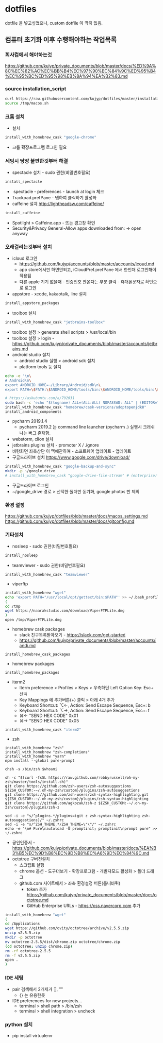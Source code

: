 # dotfiles
dotfile 을 넣고싶었으나, custom dotfile 이 딱히 없음.

## 컴퓨터 초기화 이후 수행해야하는 작업목록
### 회사컴에서 해야하는것
https://github.com/kujyp/private_documents/blob/master/docs/%ED%9A%8C%EC%82%AC%EC%BB%B4%EC%97%90%EC%84%9C%ED%95%B4%EC%95%BC%ED%95%98%EB%8A%94%EA%B2%83.md

### source installation_script
```bash
curl https://raw.githubusercontent.com/kujyp/dotfiles/master/installation/macos.sh > /tmp/macos.sh
source /tmp/macos.sh
```

### 크롬 설치
- 설치
```bash
install_with_homebrew_cask "google-chrome"
```
- 크롬 확장프로그램 로그인 필요

### 세팅시 당장 불편한것부터 해결
- spectacle 설치 - sudo 권한(비밀번호필요)
```bash
install_spectacle
```
-  spectacle - preferences - launch at login 체크
- Trackpad.prefPane - 탭하여 클릭하기 활성화
- caffeine 설치 http://lightheadsw.com/caffeine/
```bash
install_caffeine
```
- Spotlight > Caffeine.app - 뜨는 경고창 확인
- Security&Privacy General-Allow apps downloaded from: -> open anyway

### 오래걸리는것부터 설치
- icloud 로그인
  - https://github.com/kujyp/accounts/blob/master/accounts/icoud.md
  - app store에서만 하면안되고, iCloudPref.prefPane 에서 한번더 로그인해야 적용됨
  - 다른 apple 기기 없을때 - 인증번호 안온다는 부분 클릭 - 휴대폰문자로 확인으로 로그인
- appstore - xcode, kakaotalk, line 설치
```bash
install_appstore_packages
```
- toolbox 설치
```bash
install_with_homebrew_cask "jetbrains-toolbox"
```
- toolbox 설정 > generate shell scripts > /usr/local/bin
- toolbox 설정 > login - https://github.com/kujyp/private_documents/blob/master/accounts/jetbrains.md
- android studio 설치
  - android studio 실행 > android sdk 설치
  - platform tools 등 설치
```bash
echo -e "\n\
# Android\n\
export ANDROID_HOME=~/Library/Android/sdk\n\
export PATH=\$PATH:\$ANDROID_HOME/tools/bin:\$ANDROID_HOME/tools/bin:\$ANDROID_HOME/platform-tools" >> ~/.zshrc
```
```bash
# https://askubuntu.com/a/792031
sudo bash -c 'echo "$(logname) ALL=(ALL:ALL) NOPASSWD: ALL" | (EDITOR="tee -a" visudo)'
install_with_homebrew_cask "homebrew/cask-versions/adoptopenjdk8"
install_android_components
```
- pycharm 2019.1.4
  - pycharm 2019.2 는 command line launcher (pycharm .) 실행시 크래쉬나는 버그 존재함.
- webstorm, clion 설치
- jetbrains plugins 설치 - promoter X / .ignore
- 바탕화면 좌측상단 이 맥에관하여 - 소프트웨어 업데이트 - 업데이트
- 구글드라이브 설치 https://www.google.com/drive/download/
```bash
install_with_homebrew_cask "google-backup-and-sync"
mkdir -p ~/google_drive
# install_with_homebrew_cask "google-drive-file-stream" # (enterprise)  
```
  - 구글드라이브 로그인
  - ~/google_drive 경로 > 선택한 폴더만 동기화, google photos 만 제외

### 환경 설정
https://github.com/kujyp/dotfiles/blob/master/docs/macos_settings.md
https://github.com/kujyp/dotfiles/blob/master/docs/gitconfig.md

### 기타설치
- nosleep - sudo 권한(비밀번호필요)
```bash
install_nosleep
```
- teamviewer - sudo 권한(비밀번호필요)
```bash
install_with_homebrew_cask "teamviewer"
```
- viperftp
```bash
install_with_homebrew "wget"
echo 'export PATH="/usr/local/opt/gettext/bin:$PATH"' >> ~/.bash_profile
(
cd /tmp
wget https://naarakstudio.com/download/ViperFTPLite.dmg
)
open /tmp/ViperFTPLite.dmg
```
- homebrew cask packages
  - slack 친구목록받아오기 - https://slack.com/get-started
  - https://github.com/kujyp/private_documents/blob/master/accounts/jandi.md
```bash
install_homebrew_cask_packages
```
- homebrew packages
```bash
install_homebrew_packages
```
- iterm2
  - Iterm preference > Profiles > Keys > 우측하단 Left Option Key: Esc+ 선택
  - Key Mappings 에 추가버튼(+) 클릭 > 아래 4개 추가
  - Keyboard Shortcut: ⌥←, Action: Send Escape Sequence, Esc+: b
  - Keyboard Shortcut: ⌥→, Action: Send Escape Sequence, Esc+: f
  - ⌘←  "SEND HEX CODE"      0x01
  - ⌘→  "SEND HEX CODE"      0x05
```bash
install_with_homebrew_cask "iterm2"
```
- zsh
```
install_with_homebrew "zsh"
install_with_homebrew "zsh-completions"
install_with_homebrew "yarn"
npm install --global pure-prompt

chsh -s /bin/zsh $whoami

sh -c "$(curl -fsSL https://raw.github.com/robbyrussell/oh-my-zsh/master/tools/install.sh)"
git clone https://github.com/zsh-users/zsh-autosuggestions ${ZSH_CUSTOM:-~/.oh-my-zsh/custom}/plugins/zsh-autosuggestions
git clone https://github.com/zsh-users/zsh-syntax-highlighting.git ${ZSH_CUSTOM:-~/.oh-my-zsh/custom}/plugins/zsh-syntax-highlighting
git clone https://github.com/agkozak/zsh-z ${ZSH_CUSTOM:-~/.oh-my-zsh/custom}/plugins/zsh-z

sed -i -e "s/^plugins.*/plugins=(git z zsh-syntax-highlighting zsh-autosuggestions)/" ~/.zshrc
sed -i -e "s/^ZSH_THEME.*/ZSH_THEME=\"\"/" ~/.zshrc
echo -e "\n# Pure\nautoload -U promptinit; promptinit\nprompt pure" >> ~/.zshrc
```
- 공인인증서 - https://github.com/kujyp/private_documents/blob/master/docs/%EA%B3%B5%EC%9D%B8%EC%9D%B8%EC%A6%9D%EC%84%9C.md
- octotree 구버전설치
  - 스크립트 실행
  - chrome 옵션 - 도구더보기 - 확장프로그램 - 개발자모드 활성화 > 폴더 드래그
  - github.com 사이트에서 > 좌측 환경설정 버튼(톱니바퀴)
    - token 추가 https://github.com/kujyp/private_documents/blob/master/docs/octotree.md
    - GitHub Enterprise URLs - https://oss.navercorp.com 추가
```bash
install_with_homebrew "wget"
(
cd /Applications
wget https://github.com/ovity/octotree/archive/v2.5.5.zip
unzip v2.5.5.zip
mkdir -p octotree
mv octotree-2.5.5/dist/chrome.zip octotree/chrome.zip
(cd octotree; unzip chrome.zip)
rm -rf octotree-2.5.5
rm -f v2.5.5.zip
open .
)
```


### IDE 세팅
- pair 검색해서 2개제거 [], ""
  - {} 는 유용한듯
- IDE preferences for new projects...
  - terminal > shell path > /bin/zsh
  - terminal > shell integration > uncheck


### python 설치
- pip install virtualenv
